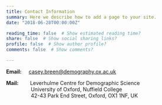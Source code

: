 ```yaml
---
title: Contact Information
summary: Here we describe how to add a page to your site.
date: "2018-06-28T00:00:00Z"

reading_time: false  # Show estimated reading time?
share: false  # Show social sharing links?
profile: false  # Show author profile?
comments: false  # Show comments?

---
```


**Email:** &nbsp;&nbsp;&nbsp;&nbsp;<casey.breen@demography.ox.ac.uk>


**Mail:** &nbsp;&nbsp;&nbsp;&nbsp;&nbsp;&nbsp; Leverhulme Centre for Demographic Science <br>
&nbsp;&nbsp;&nbsp;&nbsp; &nbsp;&nbsp;&nbsp;&nbsp;&nbsp;&nbsp;&nbsp;&nbsp;&nbsp;&nbsp;&nbsp; University of Oxford, Nuffield College <br>
&nbsp;&nbsp;&nbsp;&nbsp; &nbsp;&nbsp;&nbsp;&nbsp;&nbsp;&nbsp;&nbsp;&nbsp;&nbsp;&nbsp;&nbsp; 42-43 Park End Street, Oxford, OX1 1NF, UK
